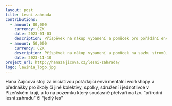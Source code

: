 ```yaml
---
layout: post
title: Lesní zahrada 
contributions:
  - amount: 80,000
    currency: CZK
    date: 2023-01-03
    description: Příspěvek na nákup vybanení a pomůcek pro pořádání environmentálních programů
  - amount: 50,000
    currency: CZK
    description: Příspěvek na nákup vybanení a pomůcek na sazbu stromů, náklady spojené s environmentální výchovou
    date: 2023-11-10
project_url: http://hanazajicova.cz/lesni-zahrada/
logo: lawinia_logo.jpg
---
```


Hana Zajícová stojí za iniciativou pořádající envirmentální workshopy a přednášky pro školy či jiné kolektivy, spolky, sdružení i jednotlivce v Plzeňském kraji, a to na pozemku který současně přetváří na tzv. “přírodní lesní zahradu” či “jedlý les”
